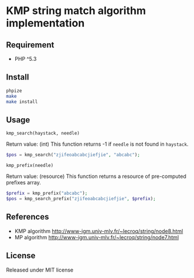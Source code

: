 # KMP string match algorithm implementation

## Requirement

- PHP ^5.3

## Install

```sh
phpize 
make
make install
```


## Usage

`kmp_search(haystack, needle)`

Return value: (int) This function returns -1 if `needle` is not found in `haystack`.

```php
$pos = kmp_search("zjifeoabcabcjiefjie", "abcabc");
```

`kmp_prefix(needle)`

Return value: (resource) This function returns a resource of pre-computed prefixes array.

```php
$prefix = kmp_prefix("abcabc");
$pos = kmp_search_prefix("zjifeoabcabcjiefjie", $prefix);
```

## References

- KMP algorithm http://www-igm.univ-mlv.fr/~lecroq/string/node8.html
- MP algorithm http://www-igm.univ-mlv.fr/~lecroq/string/node7.html

## License

Released under MIT license
